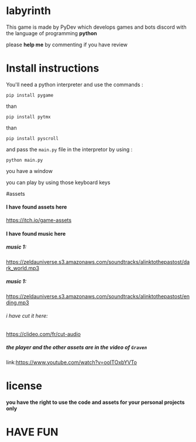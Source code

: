 # labyrinth
This game is made by PyDev which develops games and bots discord with the language of programming **python**

please **help me** by commenting if you have review

# Install instructions

You'll need a python interpreter and use the commands :

```
pip install pygame
```
than
```
pip install pytmx
```
than
```
pip install pyscroll
```

and pass the `main.py` file in the interpretor by using :

```
python main.py
```
you have a window



you can play by using those keyboard keys



#assets


#### I have found assets here 


https://itch.io/game-assets


#### I have found music here
##### music 1:


https://zeldauniverse.s3.amazonaws.com/soundtracks/alinktothepastost/dark_world.mp3


##### music 1:


https://zeldauniverse.s3.amazonaws.com/soundtracks/alinktothepastost/ending.mp3


###### i have cut it here:


https://clideo.com/fr/cut-audio


##### the player and the other assets are in the video of `Graven` 


link:https://www.youtube.com/watch?v=ooITOxbYVTo


# license

**you have the right to use the code and assets for your personal projects only**


# HAVE FUN

